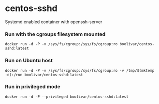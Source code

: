 # centos-sshd
Systemd enabled container with openssh-server
### Run with the cgroups filesystem mounted
`docker run -d -P -v /sys/fs/cgroup:/sys/fs/cgroup:ro boolivar/centos-sshd:latest`
### Run on Ubuntu host
`docker run -d -P -v /sys/fs/cgroup:/sys/fs/cgroup:ro -v /tmp/$(mktemp -d):/run boolivar/centos-sshd:latest`
### Run in privileged mode
`docker run -d -P --privileged boolivar/centos-sshd:latest`